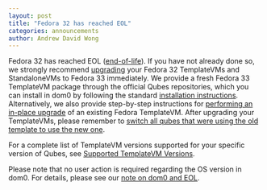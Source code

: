 ```yaml
---
layout: post
title: "Fedora 32 has reached EOL"
categories: announcements
author: Andrew David Wong
---
```


Fedora 32 has reached EOL ([end-of-life]). If you have not already done
so, we strongly recommend [upgrading] your Fedora 32 TemplateVMs and
StandaloneVMs to Fedora 33 immediately. We provide a fresh Fedora 33
TemplateVM package through the official Qubes repositories, which you
can install in dom0 by following the standard [installation
instructions]. Alternatively, we also provide step-by-step instructions
for [performing an in-place upgrade] of an existing Fedora TemplateVM.
After upgrading your TemplateVMs, please remember to [switch all qubes
that were using the old template to use the new one][switching].

For a complete list of TemplateVM versions supported for your specific
version of Qubes, see [Supported TemplateVM Versions].

Please note that no user action is required regarding the OS version in
dom0. For details, please see our [note on dom0 and EOL].


[end-of-life]: https://fedoraproject.org/wiki/End_of_life
[upgrading]: https://doc.qubes-os.org/en/latest/user/templates/fedora/fedora.html#upgrading
[installation instructions]: https://doc.qubes-os.org/en/latest/user/templates/fedora/fedora.html#installing
[performing an in-place upgrade]: /doc/templates/fedora/in-place-upgrade/
[switching]: https://doc.qubes-os.org/en/latest/user/templates/templates.html#switching
[Supported TemplateVM Versions]: https://doc.qubes-os.org/en/latest/user/downloading-installing-upgrading/supported-releases.html#templates
[note on dom0 and EOL]: https://doc.qubes-os.org/en/latest/user/downloading-installing-upgrading/supported-releases.html#note-on-dom0-and-eol
